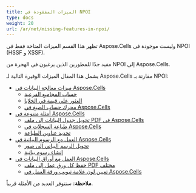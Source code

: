 ```yaml
---
title: الميزات المفقودة في NPOI
type: docs
weight: 20
url: /ar/net/missing-features-in-npoi/
---
```


تظهر هذا القسم الميزات المتاحة فقط في Aspose.Cells وليست موجودة في NPOI (HSSF و XSSF).

مفيد جدًا للمطورين الذين يرغبون في الهجرة من NPOI إلى Aspose.Cells.

يشمل هذا المقال الميزات الوفيرة التالية لـ Aspose.Cells مقارنة بـ NPOI:

- [ميزات معالجة البيانات في Aspose.Cells](/cells/ar/net/data-handling-features-in-aspose-cells/)
  - [حساب المجاميع الفرعية](/cells/ar/net/calculate-sub-totals/)
  - [العثور على قيمة في الخلايا](/cells/ar/net/find-value-in-cells/)
  - [محرك حساب الصيغ في Aspose.Cells](/cells/ar/net/formula-calculation-engine-in-aspose-cells/)
- [أمثلة متنوعة في Aspose.Cells](/cells/ar/net/miscellaneous-examples-in-aspose-cells/)
  - [تحويل جدول البيانات إلى ملف PDF في Aspose.Cells](/cells/ar/net/convert-spreadsheet-to-pdf-in-aspose-cells/)
  - [طباعة السجلات في Aspose.Cells](/cells/ar/net/printing-workbooks-in-aspose-cells/)
  - [تحديد عناوين الطباعة](/cells/ar/net/set-print-titles/)
- [العمل مع الرسوم البيانية في Aspose.Cells](/cells/ar/net/working-with-charts-in-aspose-cells/)
  - [تحويل الرسم البياني إلى صور](/cells/ar/net/convert-chart-to-images/)
  - [إنشاء رسوم بيانية](/cells/ar/net/create-charts/)
- [العمل مع أوراق البيانات في Aspose.Cells](/cells/ar/net/working-with-worksheets-in-aspose-cells/)
  - [حفظ كل ورق عمل إلى ملف PDF مختلف](/cells/ar/net/save-each-worksheet-to-different-pdf/)
  - [تعيين لون علامة تبويب ورقة العمل في Aspose.Cells](/cells/ar/net/set-worksheet-tab-color-in-aspose-cells/)

**ملاحظة:** ستتوفر العديد من الأمثلة قريباً.
